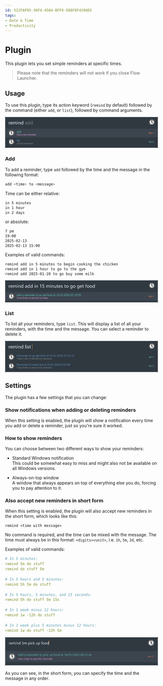 ```yaml
---
id: 522FAF05-36F4-4504-BFF6-5D8F8F4396D5
tags:
- Date & Time
- Productivity
---
```


# Plugin

This plugin lets you set simple reminders at specific times.

> Please note that the reminders will not work if you close Flow Launcher.

## Usage

To use this plugin, type its action keyword (`remind` by default) followed by the command (either `add`, or `list`),
followed by command arguments.

![](commands.png)

### Add

To add a reminder, type `add` followed by the time and the message in the following format:

```js
add <time> to <message>
```

Time can be either relative:

```
in 5 minutes
in 1 hour
in 2 days
```

or absolute:

```
7 pm
19:00
2025-02-13
2025-02-13 15:00
```

Examples of valid commands:

```
remind add in 5 minutes to begin cooking the chicken
remind add in 1 hour to go to the gym
remind add 2025-01-20 to go buy some milk
```

![](add.png)

### List

To list all your reminders, type `list`. This will display a list of all your reminders, with the time and the message.
You can select a reminder to delete it.

![](list.png)

## Settings

The plugin has a few settings that you can change:

### Show notifications when adding or deleting reminders
  
When this setting is enabled, the plugin will show a notification every time you add or delete a reminder, just so
you're sure it worked.

### How to show reminders

You can choose between two different ways to show your reminders:

- Standard Windows notification  
  This could be somewhat easy to miss and might also not be available on all Windows versions.


- Always-on-top window  
  A window that always appears on top of everything else you do, forcing you to pay attention to it.

### Also accept new reminders in short form

When this setting is enabled, the plugin will also accept new reminders in the short form, which looks like this:

```
remind <time with message>
```

No command is required, and the time can be mixed with the message. The time must always be in this format:
`<digits><unit>`, i.e. `1h`, `5m`, `2d`, etc.

Examples of valid commands:

```yaml
# In 5 minutes:
remind 5m do stuff
remind do stuff 5m

# In 5 hours and 5 minutes:
remind 5h 5m do stuff

# In 5 hours, 5 minutes, and 15 seconds:
remind 5h do stuff 5m 15s

# In 1 week minus 12 hours:
remind 1w -12h do stuff

# In 1 week plus 5 minutes minus 12 hours:
remind 1w do stuff -12h 5m
```

![](short_form.png)

As you can see, in the short form, you can specify the time and the message in any order.
